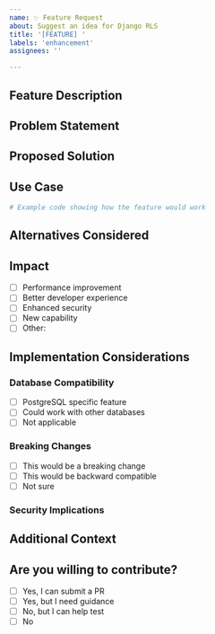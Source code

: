 ```yaml
---
name: ✨ Feature Request
about: Suggest an idea for Django RLS
title: '[FEATURE] '
labels: 'enhancement'
assignees: ''

---
```


## Feature Description
<!-- A clear and concise description of the feature you'd like -->

## Problem Statement
<!-- Describe the problem you're trying to solve -->

## Proposed Solution
<!-- Describe the solution you'd like -->

## Use Case
<!-- Provide a concrete example of how this feature would be used -->

```python
# Example code showing how the feature would work
```

## Alternatives Considered
<!-- Describe any alternative solutions or features you've considered -->

## Impact
<!-- What impact would this feature have? -->
- [ ] Performance improvement
- [ ] Better developer experience
- [ ] Enhanced security
- [ ] New capability
- [ ] Other: 

## Implementation Considerations
<!-- Any technical considerations for implementing this feature -->

### Database Compatibility
- [ ] PostgreSQL specific feature
- [ ] Could work with other databases
- [ ] Not applicable

### Breaking Changes
- [ ] This would be a breaking change
- [ ] This would be backward compatible
- [ ] Not sure

### Security Implications
<!-- Are there any security considerations? -->

## Additional Context
<!-- Add any other context, mockups, or examples about the feature request here -->

## Are you willing to contribute?
- [ ] Yes, I can submit a PR
- [ ] Yes, but I need guidance
- [ ] No, but I can help test
- [ ] No